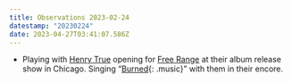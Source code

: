 ```yaml
---
title: Observations 2023-02-24
datestamp: "20230224"
date: 2023-04-27T03:41:07.586Z
---
```

- Playing with [Henry True](https://spencertweedy.substack.com/p/true-broreality) opening for [Free Range](https://freerange.bandcamp.com/album/practice) at their album release show in Chicago. Singing “[Burned](https://youtu.be/-I1tfynMdf8){: .music}” with them in their encore.